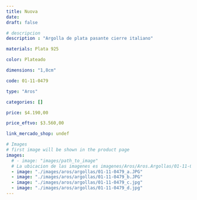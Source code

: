 ```yaml
---
title: Nuova
date: 
draft: false

# descripcion
description : "Argolla de plata pasante cierre italiano"

materials: Plata 925

color: Plateado

dimensions: "1,8cm"

code: 01-11-0479

type: "Aros"

categories: []

price: $4.190,00

price_eftvo: $3.560,00

link_mercado_shop: undef

# Images
# first image will be shown in the product page
images:
  # - image: "images/path_to_image"
  # La ubicacion de las imagenes es imagenes/Aros/Aros.Argollas/01-11-0479-nuova
  - image: "./images/aros/argollas/01-11-0479_a.JPG"
  - image: "./images/aros/argollas/01-11-0479_b.JPG"
  - image: "./images/aros/argollas/01-11-0479_c.jpg"
  - image: "./images/aros/argollas/01-11-0479_d.jpg"
---
```

